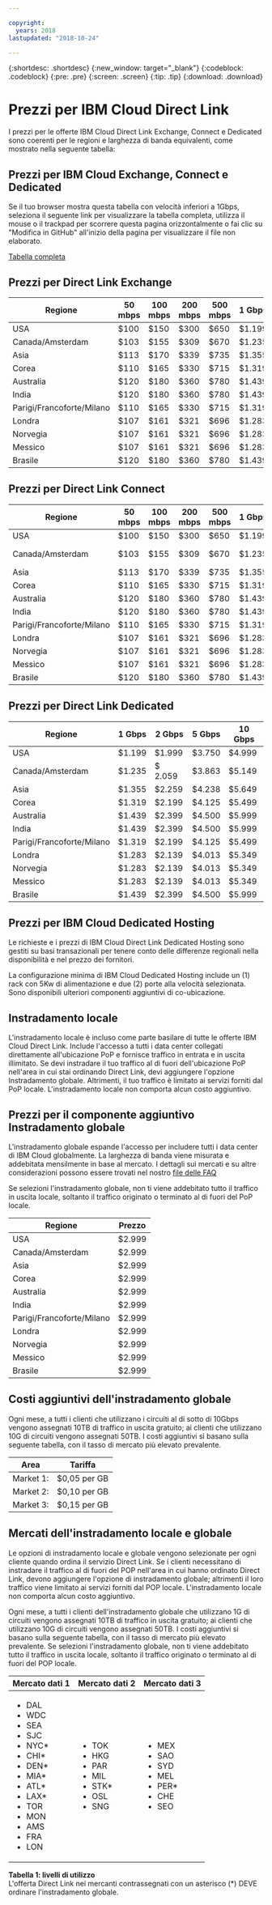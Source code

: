 ```yaml
---

copyright:
  years: 2018
lastupdated: "2018-10-24"

---
```


{:shortdesc: .shortdesc}
{:new_window: target="_blank"}
{:codeblock: .codeblock}
{:pre: .pre}
{:screen: .screen}
{:tip: .tip}
{:download: .download}


# Prezzi per IBM Cloud Direct Link 

I prezzi per le offerte IBM Cloud Direct Link Exchange, Connect e Dedicated sono coerenti per le regioni e larghezza di banda equivalenti, come mostrato nella seguente tabella:

## Prezzi per IBM Cloud Exchange, Connect e Dedicated

Se il tuo browser mostra questa tabella con velocità inferiori a 1Gbps, seleziona il seguente link per visualizzare la tabella completa, utilizza il mouse o il trackpad per scorrere questa pagina orizzontalmente o fai clic su "Modifica in GitHub" all'inizio della pagina per visualizzare il file non elaborato.

[Tabella completa](pricing-table.html)

## Prezzi per Direct Link Exchange

| Regione | 50 mbps | 100 mbps | 200 mbps | 500 mbps | 1 Gbps |
|----|----|----|----|----|----|
| USA |  $100 | $150 | $300 | $650 | $1.199 | 
| Canada/Amsterdam |  $103 | $155 | $309 | $670 | $1.235 |
| Asia | $113 | $170 | $339 | $735 | $1.355 |
| Corea | $110 | $165 | $330 | $715 | $1.319 |
| Australia | $120 | $180 | $360 | $780 | $1.439 |
| India | $120 | $180 | $360 | $780 | $1.439 |
| Parigi/Francoforte/Milano |  $110 | $165 | $330 | $715 | $1.319 |
| Londra |  $107 | $161 | $321 | $696 | $1.283 | 
| Norvegia | $107 | $161 | $321 | $696 | $1.283 | 
| Messico| $107 | $161 | $321 | $696 | $1.283 | 
| Brasile | $120 | $180 | $360 | $780 | $1.439 |

## Prezzi per Direct Link Connect

| Regione | 50 mbps | 100 mbps | 200 mbps | 500 mbps | 1 Gbps | 2 Gbps | 5 Gbps |
|----|----|----|----|----|----|----|----|
| USA |  $100 | $150 | $300 | $650 | $1.199 | $1.999 | $3.750 | 
| Canada/Amsterdam |  $103 | $155 | $309 | $670 | $1.235 | $ 2,059 | $3.863 | 
| Asia | $113 | $170 | $339 | $735 | $1.355 | $2.259 | $4.238 | 
| Corea | $110 | $165 | $330 | $715 | $1.319 | $2.199 | $4.125 | 
| Australia | $120 | $180 | $360 | $780 | $1.439 | $2.399 | $4.500| 
| India | $120 | $180 | $360 | $780 | $1.439 | $2.399 | $4.500|
| Parigi/Francoforte/Milano |  $110 | $165 | $330 | $715 | $1.319 | $2.199 | $4.125 | 
| Londra |  $107 | $161 | $321 | $696 | $1.283 | $2.139 | $4.013 |
| Norvegia | $107 | $161 | $321 | $696 | $1.283 | $2.139 | $4.013 | 
| Messico| $107 | $161 | $321 | $696 | $1.283 | $2.139 | $4.013 | 
| Brasile | $120 | $180 | $360 | $780 | $1.439 | $2.399 | $4.500|

## Prezzi per Direct Link Dedicated

| Regione |  1 Gbps | 2 Gbps | 5 Gbps | 10 Gbps |
|----|----|----|----|----|
| USA | $1.199 | $1.999 | $3.750 | $4.999 |
| Canada/Amsterdam | $1.235 | $ 2.059 | $3.863 | $5.149 |
| Asia | $1.355 | $2.259 | $4.238 | $5.649 |
| Corea | $1.319 | $2.199 | $4.125 | $5.499 |
| Australia | $1.439 | $2.399 | $4.500| $5.999 |
| India | $1.439 | $2.399 | $4.500| $5.999 |
| Parigi/Francoforte/Milano | $1.319 | $2.199 | $4.125 | $5.499 |
| Londra | $1.283 | $2.139 | $4.013 | $5.349 |
| Norvegia | $1.283 | $2.139 | $4.013 | $5.349 |
| Messico| $1.283 | $2.139 | $4.013 | $5.349 |
| Brasile | $1.439 | $2.399 | $4.500| $5.999 |

## Prezzi per IBM Cloud Dedicated Hosting

Le richieste e i prezzi di IBM Cloud Direct Link Dedicated Hosting sono gestiti su basi transazionali per tenere conto delle differenze regionali nella disponibilità e nel prezzo dei fornitori.

La configurazione minima di IBM Cloud Dedicated Hosting include un (1) rack con 5Kw di alimentazione e due (2) porte alla velocità selezionata. Sono disponibili ulteriori componenti aggiuntivi di co-ubicazione.

## Instradamento locale

L'instradamento locale è incluso come parte basilare di tutte le offerte IBM Cloud Direct Link. Include l'accesso a tutti i data center collegati direttamente all'ubicazione PoP e fornisce traffico in entrata e in uscita illimitato. Se devi instradare il tuo traffico al di fuori dell'ubicazione PoP nell'area in cui stai ordinando Direct Link, devi aggiungere l'opzione Instradamento globale. Altrimenti, il tuo traffico è limitato ai servizi forniti dal PoP locale. L'instradamento locale non comporta alcun costo aggiuntivo.

## Prezzi per il componente aggiuntivo Instradamento globale

L'instradamento globale espande l'accesso per includere tutti i data center di IBM Cloud globalmente. La larghezza di banda viene misurata e addebitata mensilmente in base al mercato. I dettagli sui mercati e su altre considerazioni possono essere trovati nel nostro [file delle FAQ](faqs.html#what-are-the-local-routing-and-global-routing-options)

Se selezioni l'instradamento globale, non ti viene addebitato tutto il traffico in uscita locale, soltanto il traffico originato o terminato al di fuori del PoP locale.

| Regione | Prezzo |
|---------|----------|
|USA | $2.999 |
|Canada/Amsterdam | $2.999 |
|Asia | $2.999 |
|Corea | $2.999 |
|Australia | $2.999 |
|India | $2.999 |
|Parigi/Francoforte/Milano | $2.999 |
|Londra | $2.999 |
|Norvegia | $2.999 |
|Messico | $2.999 |
|Brasile | $2.999 |

## Costi aggiuntivi dell'instradamento globale

Ogni mese, a tutti i clienti che utilizzano i circuiti al di sotto di 10Gbps vengono assegnati 10TB di traffico in uscita gratuito; ai clienti che utilizzano 10G di circuiti vengono assegnati 50TB. I costi aggiuntivi si basano sulla seguente tabella, con il tasso di mercato più elevato prevalente. 

|Area | Tariffa |
|--------|--------|
| Market 1: | $0,05 per GB |
| Market 2: | $0,10 per GB |
| Market 3: | $0,15 per GB |


## Mercati dell'instradamento locale e globale
Le opzioni di instradamento locale e globale vengono selezionate per ogni cliente quando ordina il servizio Direct Link. Se i clienti necessitano di instradare il traffico al di fuori del POP nell'area in cui hanno ordinato Direct Link, devono aggiungere l'opzione di instradamento globale; altrimenti il loro traffico viene limitato ai servizi forniti dal POP locale. L'instradamento locale non comporta alcun costo aggiuntivo.

Ogni mese, a tutti i clienti dell'instradamento globale che utilizzano 1G di circuiti vengono assegnati 10TB di traffico in uscita gratuito; ai clienti che utilizzano 10G di circuiti vengono assegnati 50TB. I costi aggiuntivi si basano sulla seguente tabella, con il tasso di mercato più elevato prevalente. Se selezioni l'instradamento globale, non ti viene addebitato tutto il traffico in uscita locale, soltanto il traffico originato o terminato al di fuori del POP locale.

|Mercato dati 1|Mercato dati 2|Mercato dati 3|
|---|---|---|
|<ul><li>DAL</li><li>WDC</li><li>SEA</li><li>SJC</li><li>NYC*</li><li>CHI*</li><li>DEN*</li><li>MIA*</li><li>ATL*</li><li>LAX*</li><li>TOR</li><li>MON</li><li>AMS</li><li>FRA</li><li>LON</li></ul>|<ul><li>TOK</li><li>HKG</li><li>PAR</li><li>MIL</li><li>STK*</li><li>OSL</li><li>SNG</li></ul>|<ul><li>MEX</li><li>SAO</li><li>SYD</li><li>MEL</li><li>PER*</li><li>CHE</li><li>SEO</li></ul>|
**Tabella 1: livelli di utilizzo**<br/>
L'offerta Direct Link nei mercanti contrassegnati con un asterisco (*) DEVE ordinare l'instradamento globale.
